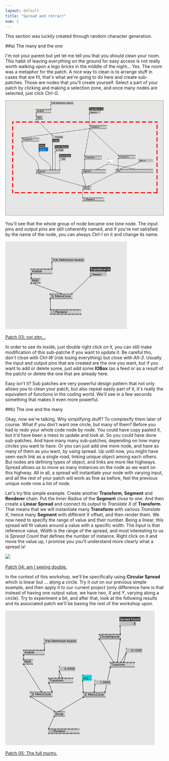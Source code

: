 ```yaml
---
layout: default
title: "Spread and retract"
num: 2
---
```


This section was luckily created through random character generation. 

##a) The many and the one

I'm not your parent but yet let me tell you that you should clean your room. This habit of leaving everything on the ground for easy access is not really worth walking upon a lego bricks in the middle of the night... Yes. The room was a metaphor for the patch. A nice way to clean is to arrange stuff in cases that are fit, that's what we're going to do here and create sub-patches. Those are nodes that you'll create yourself. Select a part of your patch by clicking and making a selection zone, and once many nodes are selected, just click *Ctrl-G*.

![](assets/Ex04-01.JPG)

You'll see that the whole group of node became one lone node. The input pins and output pins are still coherently named, and if you're not satisfied by the name of the node, you can always *Ctrl-I* on it and change its name.

![](assets/Ex04-03.JPG)

[Patch 03: nxt sttn...](assets/Ex04.v4p)

In order to see its inside, just double right click on it, you can still make modification of this sub-patche if you want to update it. Be careful tho, don't close with *Ctrl-W* (risk losing everything) but close with *Alt-3*. Usually the input and output pins that are created are the one you want, but if you want to add or delete some, just add some **IOBox** (as a feed or as a result of the patch) or delete the one that are already here.

Easy isn't it? Sub patches are very powerful design pattern that not only allows you to clean your patch, but also repeat easily part of it, it's really the equivalent of functions in the coding world. We'll see in a few seconds something that makes it even more powerful.

##b) The one and the many

Okay, now we're talking. Why simplifying stuff? To complexify them later of course. What if you don't want one circle, but many of them? Before you had to redo your whole code node by node. You could have copy pasted it, but it'd have been a mess to update and look at. So you could have done sub-patches. And have many many sub-patches, depending on how many circles you want to have. Or you can just add one more node, and have as many of them as you want, by using spread. Up until now, you might have seen each link as a single road, linking unique object among each others. But nodes are defining types of object, and links are more like highways. Spread allows us to move as many instances on the node as we want on this highway. All in all, a spread will instantiate your node with varying input, and all the rest of your patch will work as fine as before, feel the previous unique node now a list of node.

Let's try this simple example. Create another **Transform**, **Segment** and **Renderer** chain. Put the *Inner Radius* of the **Segment** close to one. And then create a **Linear Spread** and connect its output to *Translate X* of **Transform**. That means that we will instantiate many **Transform** with various *Translate X*, hence many **Segment** with different X offset, and then render them. We now need to specify the range of value and their number. Being a linear, this spread will fit values around a value with a specific width. The *Input* is that reference value, *Width* is the range of the spread, and most interesting to us is *Spread Count* that defines the number of instance. Right click on it and move the value up, I promise you you'll understand more clearly what a spread is! 

![](assets/Ex04-r.JPG)

[Patch 04: am I seeing double. ](assets/Ex04_r.v4p)

In the context of this workshop, we'll be specifically using **Circular Spread** which is linear but ... along a circle. Try it out on our previous simple example, and then apply it to our current project (only difference here is that instead of having one output value, we have two, *X* and *Y*, varying along a circle). Try to experiment a bit, and after that, look at the following results and its associated patch we'll be basing the rest of the workshop upon.

![](assets/Ex04-04.JPG)

[Patch 05: The full monty.](assets/Ex04_01.v4p)


